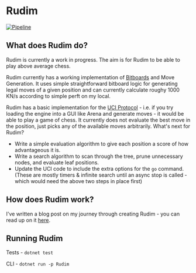 # Rudim
[![Pipeline](https://github.com/znxftw/rudim/actions/workflows/pipeline.yml/badge.svg)](https://github.com/znxftw/rudim/actions/workflows/pipeline.yml)

## What does Rudim do?

Rudim is currently a work in progress. The aim is for Rudim to be able to play above average chess.

Rudim currently has a working implementation of [Bitboards](https://en.wikipedia.org/wiki/Bitboard) and Move Generation. It uses simple straightforward bitboard logic for generating legal moves of a given position and can currently calculate roughy 1000 KN/s according to simple perft on my local.

Rudim has a basic implementation for the [UCI Protocol](https://www.shredderchess.com/chess-features/uci-universal-chess-interface.html) - i.e. if you try loading the engine into a GUI like Arena and generate moves - it would be able to play a game of chess. It currently does not evaluate the best move in the position, just picks any of the available moves arbitrarily.
What's next for Rudim?
- Write a simple evaluation algorithm to give each position a score of how advantageous it is.
- Write a search algorithm to scan through the tree, prune unnecessary nodes, and evaluate leaf positions.
- Update the UCI code to include the extra options for the `go` command. (These are mostly timers & infinite search until an async stop is called - which would need the above two steps in place first)

## How does Rudim work?

I've written a blog post on my journey through creating Rudim - you can read up on it [here](https://vishnubhagyanath.dev/blog/2022-01-28-rudim-1/).

## Running Rudim

Tests - `dotnet test`

CLI - `dotnet run -p Rudim`
